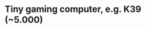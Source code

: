 # Tiny gaming computer, e.g. K39 (~5.000)
<!-- #opportunity/spend -->

<!-- {BearID:0ADF2242-23FF-4E27-A91C-23FF2E8F0350-34815-00001CC5BCE368AD} -->
